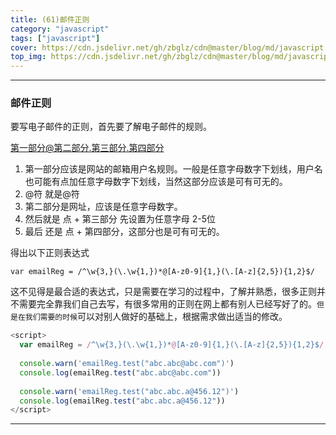 ```yaml
---
title: (61)邮件正则
category: "javascript"
tags: ["javascript"]
cover: https://cdn.jsdelivr.net/gh/zbglz/cdn@master/blog/md/javascript.svg
top_img: https://cdn.jsdelivr.net/gh/zbglz/cdn@master/blog/md/javascript.svg
---
```


***

### 邮件正则

要写电子邮件的正则，首先要了解电子邮件的规则。

第一部分@第二部分.第三部分.第四部分

1. 第一部分应该是网站的邮箱用户名规则。一般是任意字母数字下划线，用户名也可能有点加任意字母数字下划线，当然这部分应该是可有可无的。
2. @符 就是@符
3. 第二部分是网址，应该是任意字母数字。
4. 然后就是 点 + 第三部分 先设置为任意字母 2-5位
5. 最后 还是 点 + 第四部分，这部分也是可有可无的。

得出以下正则表达式

    var emailReg = /^\w{3,}(\.\w{1,})*@[A-z0-9]{1,}(\.[A-z]{2,5}){1,2}$/


这不见得是最合适的表达式，只是需要在学习的过程中，了解并熟悉，很多正则并不需要完全靠我们自己去写，有很多常用的正则在网上都有别人已经写好了的。`但是在我们需要的时候`可以对别人做好的基础上，根据需求做出适当的修改。


```js js
<script>
  var emailReg = /^\w{3,}(\.\w{1,})*@[A-z0-9]{1,}(\.[A-z]{2,5}){1,2}$/
  
  console.warn('emailReg.test("abc.abc@abc.com")')
  console.log(emailReg.test("abc.abc@abc.com"))
  
  console.warn('emailReg.test("abc.abc.a@456.12")')
  console.log(emailReg.test("abc.abc.a@456.12"))
</script>
```



***